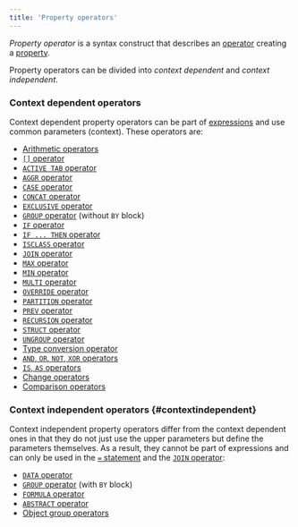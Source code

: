 ```yaml
---
title: 'Property operators'
---
```


*Property operator* is a syntax construct that describes an [operator](Property_operators_paradigm.md) creating a [property](Properties.md). 

Property operators can be divided into *context dependent* and *context independent*.

### Context dependent operators

Context dependent property operators can be part of [expressions](Expression.md) and use common parameters (context). These operators are:

-   [Arithmetic operators](Arithmetic_operators.md)
-   [`[]` operator](Brackets_operator.md)
-   [`ACTIVE TAB` operator](ACTIVE_TAB_operator.md)
-   [`AGGR` operator](AGGR_operator.md)
-   [`CASE` operator](CASE_operator.md)
-   [`CONCAT` operator](CONCAT_operator.md)
-   [`EXCLUSIVE` operator](EXCLUSIVE_operator.md)
-   [`GROUP` operator](GROUP_operator.md) (without `BY` block)
-   [`IF` operator](IF_operator.md)
-   [`IF ... THEN` operator](IF_..._THEN_operator.md)
-   [`ISCLASS` operator](ISCLASS_operator.md)
-   [`JOIN` operator](JOIN_operator.md)
-   [`MAX` operator](MAX_operator.md)
-   [`MIN` operator](MIN_operator.md)
-   [`MULTI` operator](MULTI_operator.md)
-   [`OVERRIDE` operator](OVERRIDE_operator.md)
-   [`PARTITION` operator](PARTITION_operator.md)
-   [`PREV` operator](PREV_operator.md)
-   [`RECURSION` operator](RECURSION_operator.md)
-   [`STRUCT` operator](STRUCT_operator.md)
-   [`UNGROUP` operator](UNGROUP_operator.md)
-   [Type conversion operator](Type_conversion_operator.md)
-   [`AND`, `OR`, `NOT`, `XOR` operators](AND_OR_NOT_XOR_operators.md)
-   [`IS`, `AS` operators](IS_AS_operators.md)
-   [Change operators](Change_operators.md)
-   [Comparison operators](Comparison_operators.md)

### Context independent operators {#contextindependent}

Context independent property operators differ from the context dependent ones in that they do not just use the upper parameters but define the parameters themselves. As a result, they cannot be part of expressions and can only be used in the [`=` statement](=_statement.md) and the [`JOIN` operator](JOIN_operator.md): 

-   [`DATA` operator](DATA_operator.md)
-   [`GROUP` operator](GROUP_operator.md) (with `BY` block)
-   [`FORMULA` operator](FORMULA_operator.md)
-   [`ABSTRACT` operator](ABSTRACT_operator.md)
-   [Object group operators](Object_group_operator.md)
